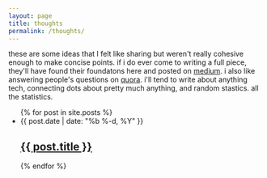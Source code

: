 ```yaml
---
layout: page
title: thoughts
permalink: /thoughts/
---
```


these are some ideas that I felt like sharing but weren't really cohesive enough to make concise points. if i do ever come to writing a full piece, they'll have found their foundatons here and posted on [medium](https://www.medium.com/@aranibatta). i also like answering people's questions on [quora](http://www.quora.com/profile/Arani-Bhattacharyay). i'll tend to write about anything tech, connecting dots about pretty much anything, and random stastics. all the statistics.
<div class="home">

  <ul class="post-list">
    {% for post in site.posts %}
      <li>
        <span class="post-meta">{{ post.date | date: "%b %-d, %Y" }}</span>
        <h2>
          <a class="post-link" href="{{ post.url | prepend: site.baseurl }}">{{ post.title }}</a>
        </h2>
      </li>
    {% endfor %}
  </ul>

</div>


<script id="dsq-count-scr" src="//arani.disqus.com/count.js" async></script>

